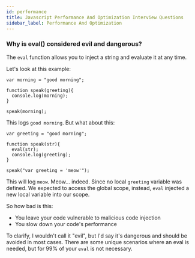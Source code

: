 ```yaml
---
id: performance
title: Javascript Performance And Optimization Interview Questions
sidebar_label: Performance And Optimization
---
```


### Why is eval() considered evil and dangerous?

The `eval` function allows you to inject a string and evaluate it at any time.

Let's look at this example:

```
var morning = "good morning";

function speak(greeting){
  console.log(morning);
}

speak(morning);

```

This logs `good morning`. But what about this:

```
var greeting = "good morning";

function speak(str){
  eval(str);
  console.log(greeting);
}

speak("var greeting = 'meow'");

```

This will log `meow`. Meow... indeed. Since no local `greeting` variable was defined. We expected
to access the global scope, instead, `eval` injected a new local variable into our scope.

So how bad is this:

* You leave your code vulnerable to malicious code injection
* You slow down your code's performance

To clarify, I wouldn't call it "evil", but I'd say it's dangerous and should be avoided in most cases. There are some unique scenarios
where an eval is needed, but for 99% of your `eval` is not necessary.
